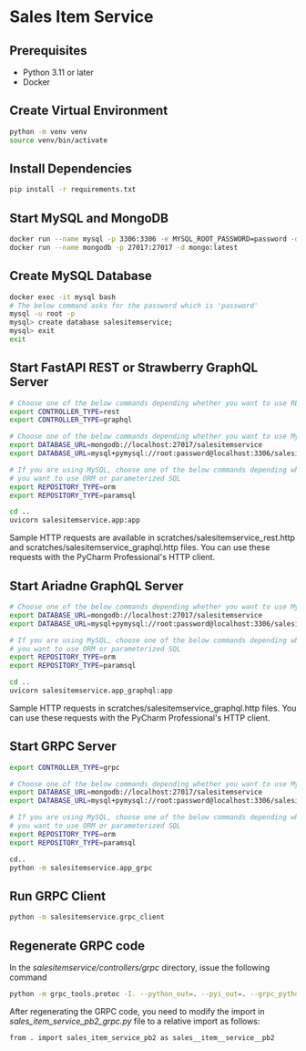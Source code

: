 # Sales Item Service

## Prerequisites

- Python 3.11 or later
- Docker

## Create Virtual Environment

```bash
python -m venv venv
source venv/bin/activate
```

## Install Dependencies

```bash
pip install -r requirements.txt
```

## Start MySQL and MongoDB

```bash
docker run --name mysql -p 3306:3306 -e MYSQL_ROOT_PASSWORD=password -d mysql:latest
docker run --name mongodb -p 27017:27017 -d mongo:latest
```

## Create MySQL Database
```bash
docker exec -it mysql bash
# The below command asks for the password which is 'password'
mysql -u root -p
mysql> create database salesitemservice;
mysql> exit
exit
```

## Start FastAPI REST or Strawberry GraphQL Server

```bash
# Choose one of the below commands depending whether you want to use REST or GraphQL
export CONTROLLER_TYPE=rest
export CONTROLLER_TYPE=graphql

# Choose one of the below commands depending whether you want to use MySQL or MongoDB
export DATABASE_URL=mongodb://localhost:27017/salesitemservice
export DATABASE_URL=mysql+pymysql://root:password@localhost:3306/salesitemservice

# If you are using MySQL, choose one of the below commands depending whether 
# you want to use ORM or parameterized SQL
export REPOSITORY_TYPE=orm
export REPOSITORY_TYPE=paramsql

cd ..
uvicorn salesitemservice.app:app
```

Sample HTTP requests are available in scratches/salesitemservice_rest.http and 
scratches/salesitemservice_graphql.http files.
You can use these requests with the PyCharm Professional's HTTP client.

## Start Ariadne GraphQL Server

```bash
# Choose one of the below commands depending whether you want to use MySQL or MongoDB
export DATABASE_URL=mongodb://localhost:27017/salesitemservice
export DATABASE_URL=mysql+pymysql://root:password@localhost:3306/salesitemservice

# If you are using MySQL, choose one of the below commands depending whether 
# you want to use ORM or parameterized SQL
export REPOSITORY_TYPE=orm
export REPOSITORY_TYPE=paramsql

cd ..
uvicorn salesitemservice.app_graphql:app
```

Sample HTTP requests in
scratches/salesitemservice_graphql.http files.
You can use these requests with the PyCharm Professional's HTTP client.

## Start GRPC Server

```bash
export CONTROLLER_TYPE=grpc

# Choose one of the below commands depending whether you want to use MySQL or MongoDB
export DATABASE_URL=mongodb://localhost:27017/salesitemservice
export DATABASE_URL=mysql+pymysql://root:password@localhost:3306/salesitemservice

# If you are using MySQL, choose one of the below commands depending whether 
# you want to use ORM or parameterized SQL
export REPOSITORY_TYPE=orm
export REPOSITORY_TYPE=paramsql

cd..
python -m salesitemservice.app_grpc
```

## Run GRPC Client

```bash
python -m salesitemservice.grpc_client
```

## Regenerate GRPC code
In the *salesitemservice/controllers/grpc* directory, issue the following command

```bash
python -m grpc_tools.protoc -I. --python_out=. --pyi_out=. --grpc_python_out=. sales_item_service.proto
```

After regenerating the GRPC code, you need to modify the import in
*sales_item_service_pb2_grpc.py* file to a relative import as follows:

```
from . import sales_item_service_pb2 as sales__item__service__pb2
```
